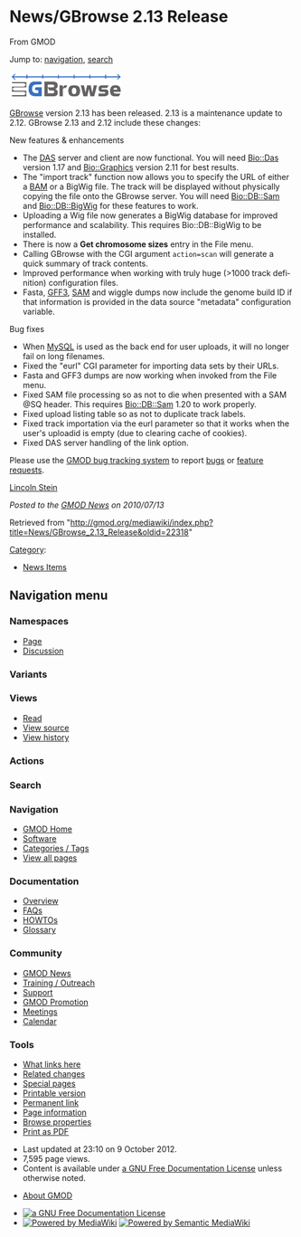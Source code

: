 <div id="mw-page-base" class="noprint">

</div>

<div id="mw-head-base" class="noprint">

</div>

<div id="content" class="mw-body" role="main">

<span id="top"></span>

<div id="mw-js-message" style="display:none;">

</div>



# <span dir="auto">News/GBrowse 2.13 Release</span>

<div id="bodyContent">

<div id="siteSub">

From GMOD

</div>

<div id="contentSub">

</div>

<div id="jump-to-nav" class="mw-jump">

Jump to: [navigation](#mw-navigation), [search](#p-search)

</div>

<div id="mw-content-text" class="mw-content-ltr" lang="en" dir="ltr">

<div class="floatright">

[<img
src="../../mediawiki/images/thumb/0/04/GBrowseLogo.png/200px-GBrowseLogo.png"
srcset="../../mediawiki/images/thumb/0/04/GBrowseLogo.png/300px-GBrowseLogo.png 1.5x, ../../mediawiki/images/thumb/0/04/GBrowseLogo.png/400px-GBrowseLogo.png 2x"
width="200" height="47" alt="GBrowse 2.13 Released" />](../GBrowse.1 "GBrowse 2.13 Released")

</div>

[GBrowse](../GBrowse.1 "GBrowse") version 2.13 has been released. 2.13
is a maintenance update to 2.12. GBrowse 2.13 and 2.12 include these
changes:

New features & enhancements  

- The <a href="../DAS" class="mw-redirect" title="DAS">DAS</a> server
  and client are now functional. You will need
  <a href="http://search.cpan.org/perldoc?Bio::Das" class="external text"
  rel="nofollow">Bio::Das</a> version 1.17 and
  <a href="http://search.cpan.org/perldoc?Bio::Graphics"
  class="external text" rel="nofollow">Bio::Graphics</a> version 2.11
  for best results.
- The "import track" function now allows you to specify the URL of
  either a [BAM](../Glossary#BAM "Glossary") or a BigWig file. The track
  will be displayed without physically copying the file onto the GBrowse
  server. You will need
  <a href="http://search.cpan.org/perldoc?Bio::DB::Sam"
  class="external text" rel="nofollow">Bio::DB::Sam</a> and
  <a href="http://search.cpan.org/perldoc?Bio::DB::BigWig"
  class="external text" rel="nofollow">Bio::DB::BigWig</a> for these
  features to work.
- Uploading a Wig file now generates a BigWig database for improved
  performance and scalability. This requires Bio::DB::BigWig to be
  installed.
- There is now a **Get chromosome sizes** entry in the File menu.
- Calling GBrowse with the CGI argument `action=scan` will generate a
  quick summary of track contents.
- Improved performance when working with truly huge (\>1000 track
  definition) configuration files.
- Fasta, [GFF3](../GFF3 "GFF3"), [SAM](../Glossary#SAM "Glossary") and
  wiggle dumps now include the genome build ID if that information is
  provided in the data source "metadata" configuration variable.

Bug fixes

- When [MySQL](../MySQL "MySQL") is used as the back end for user
  uploads, it will no longer fail on long filenames.
- Fixed the "eurl" CGI parameter for importing data sets by their URLs.
- Fasta and GFF3 dumps are now working when invoked from the File menu.
- Fixed SAM file processing so as not to die when presented with a SAM
  @SQ header. This requires
  <a href="http://search.cpan.org/perldoc?Bio::DB::Sam"
  class="external text" rel="nofollow">Bio::DB::Sam</a> 1.20 to work
  properly.
- Fixed upload listing table so as not to duplicate track labels.
- Fixed track importation via the eurl parameter so that it works when
  the user's uploadid is empty (due to clearing cache of cookies).
- Fixed DAS server handling of the link option.

Please use the <a href="https://sourceforge.net/tracker/?group_id=27707"
class="external text" rel="nofollow">GMOD bug tracking system</a> to
report <a
href="https://sourceforge.net/tracker/?atid=391291&amp;group_id=27707&amp;func=browse"
class="external text" rel="nofollow">bugs</a> or <a
href="https://sourceforge.net/tracker/?atid=391294&amp;group_id=27707&amp;func=browse"
class="external text" rel="nofollow">feature requests</a>.

[Lincoln Stein](../User:Lstein "User:Lstein")

  

<div class="newsfooter">

*Posted to the [GMOD News](../GMOD_News "GMOD News") on 2010/07/13*

</div>

</div>

<div class="printfooter">

Retrieved from
"<http://gmod.org/mediawiki/index.php?title=News/GBrowse_2.13_Release&oldid=22318>"

</div>

<div id="catlinks" class="catlinks">

<div id="mw-normal-catlinks" class="mw-normal-catlinks">

[Category](../Special:Categories "Special:Categories"):

- [News Items](../Category:News_Items "Category:News Items")

</div>

</div>

<div class="visualClear">

</div>

</div>

</div>

<div id="mw-navigation">

## Navigation menu

<div id="mw-head">



<div id="left-navigation">

<div id="p-namespaces" class="vectorTabs" role="navigation"
aria-labelledby="p-namespaces-label">

### Namespaces

- <span id="ca-nstab-main"><a href="GBrowse_2.13_Release" accesskey="c"
  title="View the content page [c]">Page</a></span>
- <span id="ca-talk"><a
  href="http://gmod.org/mediawiki/index.php?title=Talk:News/GBrowse_2.13_Release&amp;action=edit&amp;redlink=1"
  accesskey="t"
  title="Discussion about the content page [t]">Discussion</a></span>

</div>

<div id="p-variants" class="vectorMenu emptyPortlet" role="navigation"
aria-labelledby="p-variants-label">

### 

### Variants[](#)

<div class="menu">

</div>

</div>

</div>

<div id="right-navigation">

<div id="p-views" class="vectorTabs" role="navigation"
aria-labelledby="p-views-label">

### Views

- <span id="ca-view">[Read](GBrowse_2.13_Release)</span>
- <span id="ca-viewsource"><a
  href="http://gmod.org/mediawiki/index.php?title=News/GBrowse_2.13_Release&amp;action=edit"
  accesskey="e" title="This page is protected.
  You can view its source [e]">View source</a></span>
- <span id="ca-history"><a
  href="http://gmod.org/mediawiki/index.php?title=News/GBrowse_2.13_Release&amp;action=history"
  accesskey="h" title="Past revisions of this page [h]">View history</a></span>

</div>

<div id="p-cactions" class="vectorMenu emptyPortlet" role="navigation"
aria-labelledby="p-cactions-label">

### Actions[](#)

<div class="menu">

</div>

</div>

<div id="p-search" role="search">

### Search

<div id="simpleSearch">

</div>

</div>

</div>

</div>

<div id="mw-panel">

<div id="p-logo" role="banner">

<a href="../Main_Page"
style="background-image: url(../../images/GMOD-cogs.png);"
title="Visit the main page"></a>

</div>

<div id="p-Navigation" class="portal" role="navigation"
aria-labelledby="p-Navigation-label">

### Navigation

<div class="body">

- <span id="n-GMOD-Home">[GMOD Home](../Main_Page)</span>
- <span id="n-Software">[Software](../GMOD_Components)</span>
- <span id="n-Categories-.2F-Tags">[Categories /
  Tags](../Categories)</span>
- <span id="n-View-all-pages">[View all
  pages](../Special:AllPages)</span>

</div>

</div>

<div id="p-Documentation" class="portal" role="navigation"
aria-labelledby="p-Documentation-label">

### Documentation

<div class="body">

- <span id="n-Overview">[Overview](../Overview)</span>
- <span id="n-FAQs">[FAQs](../Category:FAQ)</span>
- <span id="n-HOWTOs">[HOWTOs](../Category:HOWTO)</span>
- <span id="n-Glossary">[Glossary](../Glossary)</span>

</div>

</div>

<div id="p-Community" class="portal" role="navigation"
aria-labelledby="p-Community-label">

### Community

<div class="body">

- <span id="n-GMOD-News">[GMOD News](../GMOD_News)</span>
- <span id="n-Training-.2F-Outreach">[Training /
  Outreach](../Training_and_Outreach)</span>
- <span id="n-Support">[Support](../Support)</span>
- <span id="n-GMOD-Promotion">[GMOD Promotion](../GMOD_Promotion)</span>
- <span id="n-Meetings">[Meetings](../Meetings)</span>
- <span id="n-Calendar">[Calendar](../Calendar)</span>

</div>

</div>

<div id="p-tb" class="portal" role="navigation"
aria-labelledby="p-tb-label">

### Tools

<div class="body">

- <span id="t-whatlinkshere"><a href="../Special:WhatLinksHere/News/GBrowse_2.13_Release"
  accesskey="j" title="A list of all wiki pages that link here [j]">What
  links here</a></span>
- <span id="t-recentchangeslinked"><a href="../Special:RecentChangesLinked/News/GBrowse_2.13_Release"
  accesskey="k"
  title="Recent changes in pages linked from this page [k]">Related
  changes</a></span>
- <span id="t-specialpages"><a href="../Special:SpecialPages" accesskey="q"
  title="A list of all special pages [q]">Special pages</a></span>
- <span id="t-print"><a
  href="http://gmod.org/mediawiki/index.php?title=News/GBrowse_2.13_Release&amp;printable=yes"
  rel="alternate" accesskey="p"
  title="Printable version of this page [p]">Printable version</a></span>
- <span id="t-permalink">[Permanent
  link](http://gmod.org/mediawiki/index.php?title=News/GBrowse_2.13_Release&oldid=22318 "Permanent link to this revision of the page")</span>
- <span id="t-info">[Page
  information](http://gmod.org/mediawiki/index.php?title=News/GBrowse_2.13_Release&action=info)</span>
- <span id="t-smwbrowselink"><a href="../Special:Browse/News-2FGBrowse_2.13_Release"
  rel="smw-browse">Browse properties</a></span>
- <span id="t-pdf">[Print as
  PDF](http://gmod.org/mediawiki/index.php?title=Special:PdfPrint&page=News/GBrowse_2.13_Release)</span>

</div>

</div>

</div>

</div>

<div id="footer" role="contentinfo">

- <span id="footer-info-lastmod">Last updated at 23:10 on 9 October
  2012.</span>
- <span id="footer-info-viewcount">7,595 page views.</span>
- <span id="footer-info-copyright">Content is available under
  <a href="http://www.gnu.org/licenses/fdl-1.3.html" class="external"
  rel="nofollow">a GNU Free Documentation License</a> unless otherwise
  noted.</span>

<!-- -->

- <span id="footer-places-about">[About
  GMOD](../GMOD:About "GMOD:About")</span>

<!-- -->

- <span id="footer-copyrightico">[<img src="http://www.gnu.org/graphics/gfdl-logo-small.png" width="88"
  height="31" alt="a GNU Free Documentation License" />](http://www.gnu.org/licenses/fdl-1.3.html)</span>
- <span id="footer-poweredbyico">[<img
  src="../../mediawiki/skins/common/images/poweredby_mediawiki_88x31.png"
  width="88" height="31" alt="Powered by MediaWiki" />](http://www.mediawiki.org/)
  [<img
  src="../../mediawiki/extensions/SemanticMediaWiki/resources/images/smw_button.png"
  width="88" height="31" alt="Powered by Semantic MediaWiki" />](https://www.semantic-mediawiki.org/wiki/Semantic_MediaWiki)</span>

<div style="clear:both">

</div>

</div>
